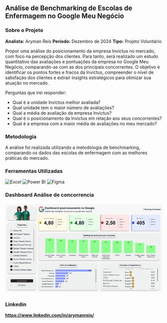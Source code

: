 ## Análise de Benchmarking de Escolas de Enfermagem no Google Meu Negócio

### Sobre o Projeto

**Analista:** Aryman Reis
**Período:** Dezembro de 2024
**Tipo:** Projeto Voluntário

Propor uma análise do posicionamento da empresa Invictus no mercado, com foco na percepção dos clientes. Para tanto, será realizado um estudo quantitativo das avaliações e pontuações da empresa no Google Meu Negócio, comparando-as com as dos principais concorrentes. O objetivo é identificar os pontos fortes e fracos da Invictus, compreender o nível de satisfação dos clientes e extrair insights estratégicos para otimizar sua atuação no mercado.

Perguntas que irei responder:
- Qual é a unidade Invictus melhor avaliada?
- Qual unidade tem o maior número de avaliações?
- Qual a média de avaliação da empresa Invictus?
- Qual é o posicionamento da Invictus em relação aos seus concorrentes?
- Qual é a empresa com a maior média de avaliações no meu mercado?

### Metodologia

A análise foi realizada utilizando a metodologia de benchmarking, comparando os dados das escolas de enfermagem com as melhores práticas do mercado.

### Ferramentas Utilizadas

<div align="left">
  <img src="https://img.shields.io/badge/Excel-217346?style=for-the-badge&logo=microsoft-excel&logoColor=white" alt="Excel" />
  <img src="https://img.shields.io/badge/Power_BI-F2C811?style=for-the-badge&logo=powerbi&logoColor=black" alt="Power BI" />
  <img src="https://img.shields.io/badge/Figma-F24E1E?style=for-the-badge&logo=figma&logoColor=white" alt="Figma" />
</div>

### Dashboard Análise de concorrencia

<img src="dashboard.jpg" alt="Excel" />

### Linkedin

**https://www.linkedin.com/in/arymanreis/**

